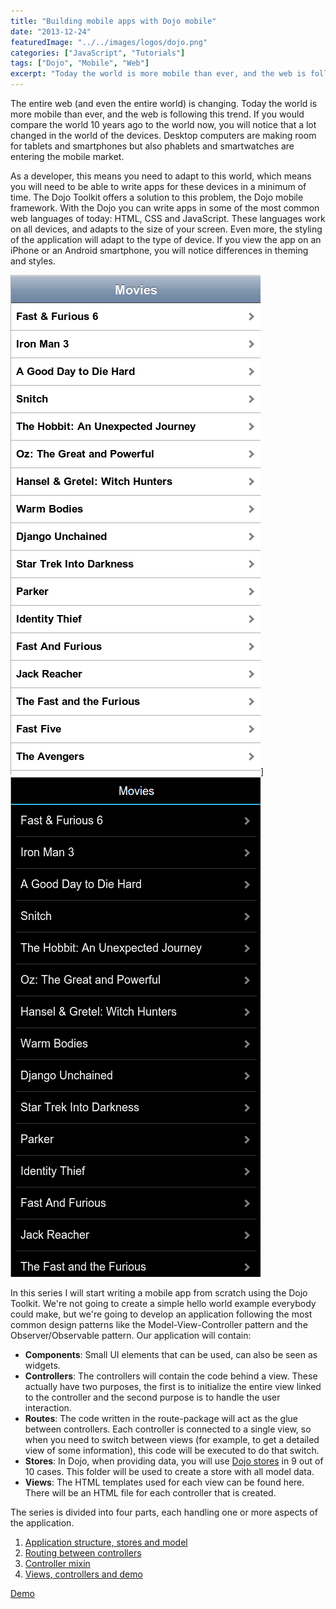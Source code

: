 ```yaml
---
title: "Building mobile apps with Dojo mobile"
date: "2013-12-24"
featuredImage: "../../images/logos/dojo.png"
categories: ["JavaScript", "Tutorials"]
tags: ["Dojo", "Mobile", "Web"]
excerpt: "Today the world is more mobile than ever, and the web is following this trend. In this tutorial I will create a mobile app using the Dojo Mobile."
---
```


The entire web (and even the entire world) is changing. Today the world is more mobile than ever, and the web is following this trend. If you would compare the world 10 years ago to the world now, you will notice that a lot changed in the world of the devices. Desktop computers are making room for tablets and smartphones but also phablets and smartwatches are entering the mobile market.

As a developer, this means you need to adapt to this world, which means you will need to be able to write apps for these devices in a minimum of time. The Dojo Toolkit offers a solution to this problem, the Dojo mobile framework. With the Dojo you can write apps in some of the most common web languages of today: HTML, CSS and JavaScript. These languages work on all devices, and adapts to the size of your screen. Even more, the styling of the application will adapt to the type of device. If you view the app on an iPhone or an Android smartphone, you will notice differences in theming and styles.

![Screenshot1](images/Screenshot1.png)]
![Screenshot5](images/Screenshot5.png)

In this series I will start writing a mobile app from scratch using the Dojo Toolkit. We're not going to create a simple hello world example everybody could make, but we're going to develop an application following the most common design patterns like the Model-View-Controller pattern and the Observer/Observable pattern. Our application will contain:

- **Components**: Small UI elements that can be used, can also be seen as widgets.
- **Controllers**: The controllers will contain the code behind a view. These actually have two purposes, the first is to initialize the entire view linked to the controller and the second purpose is to handle the user interaction.
- **Routes**: The code written in the route-package will act as the glue between controllers. Each controller is connected to a single view, so when you need to switch between views (for example, to get a detailed view of some information), this code will be executed to do that switch.
- **Stores**: In Dojo, when providing data, you will use [Dojo stores](http://dojotoolkit.org/reference-guide/1.9/dojo/store.html) in 9 out of 10 cases. This folder will be used to create a store with all model data.
- **Views**: The HTML templates used for each view can be found here. There will be an HTML file for each controller that is created.

The series is divided into four parts, each handling one or more aspects of the application.

1. [Application structure, stores and model](/dojo-mobile-model/)
2. [Routing between controllers](/dojo-mobile-router/)
3. [Controller mixin](/dojo-mobile-controller-mixin/)
4. [Views, controllers and demo](/dojo-mobile-controllers/)

[Demo](http://g00glen00b.github.io/dojox-mobile-app/)
